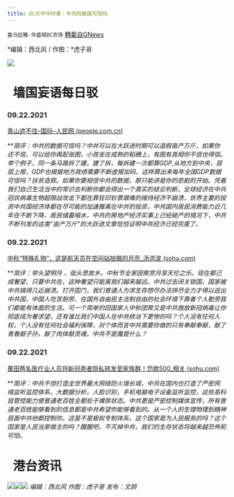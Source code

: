 ```yaml
---
title: DC大中华时事：中共的数据可信吗
---
```

`喜马拉雅-华盛顿DC农场` [轉載自GNews](https://gnews.org/zh-hans/1547326/)

*编辑：西北风 / 作图：*虎子哥

![](http://himalayawashingtondc.org/wp-content/uploads/2021/08/ScreenShot-2021-08-01-at-17.25.09@2x.png)

#   墙国妄语每日驳

### **0**9.22.2021

[青山遮不住–国际–人民网 (people.com.cn)](http://world.people.com.cn/n1/2021/0922/c1002-32232554.html)

***简评：*中共的数据可信吗？中共可以在大跃进时期可以造假亩产万斤，如果你还不信，可以给你再配张图，小孩坐在成熟的稻穗上，有图有真相你不信也得信。举个例子，同一条马路拆了建，建了拆，每拆建一次都算GDP,从地方到中央，层层上报，GDP也根据地方政绩需要不断虚报加码，这样算出来每年全国GDP数据可信吗？扶贫造假。如果你要相信中共的数据，那只能讲是你的悲剧的开始。凭着我们自己生活当中的常识去判断你都会得出一个真实的结论判断，全球经济在中共冠状病毒生物超限战攻击下都在靠狂印钞票艰难的维持经济不崩溃，世界主要的投资中共国经济体都在尽可能的加速撤离在中共的投资，中共国内居民消费能力近几年在不断下降，居民储蓄缩水，中共的房地产经济实事上己经破产的境况下，中共不断刊发的这类“亩产万斤”的大跃进文章恰恰证明中共经济已经完蛋了。**

### 09.22.2021

[中秋“特殊礼物”，这是航天员在空间站拍摄的月亮\_汤洪波 (sohu.com)](https://www.sohu.com/a/491169756_362042)

***简评：*举头望明月 ，低头思故乡。中秋节全家团聚赏月享天伦之乐。现在都己成奢望，只要中共在，这种奢望只能离我们越来越远。中共过去闭关锁国，国家被中共搞得几近崩溃。打开囯门，我们普通人为求生存想尽办法拼尽全力才得以逃出中共国，中国人吃苦耐劳，在国外自由民主法制自由的社会环境下靠着个人勤劳我们都能有体面的生活。可一个简单的回国家人中秋团聚又是中共施放新冠病毒让你彻底成为奢求望，还有谁比我们中国人在中共统治下更惨的吗？个人没有任何人权，个人没有任何社会福利保障，对个体而言中共需要你做的只有奉献奉献，献了青春献子孙，献了肉体献灵魂，中共不是魔是什么？**

### 09.22.2021

[莆田两名医疗业人员将新冠患者隐私转发至家族群！罚款500\_相关 (sohu.com)](https://www.sohu.com/a/491253360_161795)

***简评：*中共不但打造全世界最大网络防火墙长城，中共在国内也打造了严密网络监听监控体系，大数据分析，人脸识别，手机电脑电子设备监听监控，这些高科技管控能力使普通老百姓全都处于裸奔状态。中共更是严密控制媒体宣传，所有普通老百姓能够看到的信息都是中共希望你能够看到的。从一个人的生理物理到精神层面中共他都控制你。这是不是极权专制体系，这个国家是为人民服务的吗？这个囯家是人民当家做主的吗？醒醒吧，不灭掉中共，我们的生存状态将越来越恐怖和可怕。**

#   港台资讯
![](https://media.discordapp.net/attachments/858887785507323904/890093732446212146/01.png?width=1043&amp;height=586)![](https://media.discordapp.net/attachments/858887785507323904/890093778810052628/02.png?width=1043&amp;height=586)![](https://media.discordapp.net/attachments/858887785507323904/890100062171050004/03.png?width=1043&amp;height=586)
*编辑：西北风*
*作图：虎子哥
发布：文顾*
